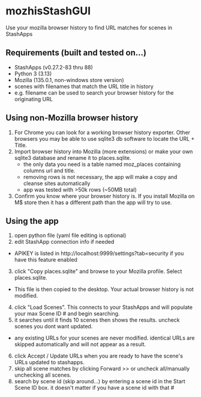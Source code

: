 # mozhisStashGUI
Use your mozilla browser history to find URL matches for scenes in StashApps
## Requirements (built and tested on...)
- StashApps (v0.27.2-83 thru 88)
- Python 3 (3.13)
- Mozilla (135.0.1, non-windows store version)
- scenes with filenames that match the URL title in history
 - e.g. filename can be used to search your browser history for the originating URL

## Using non-Mozilla browser history
1. For Chrome you can look for a working browser history exporter. Other browsers you may be able to use sqlite3 db software to locate the URL + Title.
2. Import browser history into Mozilla (more extensions) or make your own sqlite3 database and rename it to places.sqlite.
   - the only data you need is a table named moz_places containing columns url and title.
   - removing rows is not necessary, the app will make a copy and cleanse sites automatically
   - app was tested with >50k rows (~50MB total)
3. Confirm you know where your browser history is. If you install Mozilla on M$ store then it has a different path than the app will try to use.


## Using the app
1. open python file (yaml file editing is optional)
2. edit StashApp connection info if needed
  - APIKEY is listed in http://localhost:9999/settings?tab=security if you have this feature enabled
3. click "Copy places.sqlite" and browse to your Mozilla profile. Select places.sqlite.
  - This file is then copied to the desktop. Your actual browser history is not modified.
4. click "Load Scenes". This connects to your StashApps and will populate your max Scene ID # and begin searching.
5. it searches until it finds 10 scenes then shows the results. uncheck scenes you dont want updated. 
  - any existing URLs for your scenes are never modified. identical URLs are skipped automatically and will not appear as a result.
6. click Accept / Update URLs when you are ready to have the scene's URLs updated to stashapps.
7. skip all scene matches by clicking Forward >> or uncheck all/manually unchecking all scenes.
8. search by scene id (skip around...) by entering a scene id in the Start Scene ID box. it doesn't matter if you have a scene id with that #
